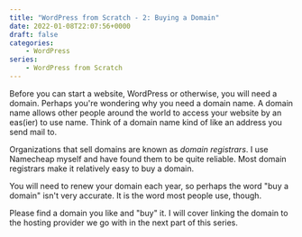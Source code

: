 ```yaml
---
title: "WordPress from Scratch - 2: Buying a Domain"
date: 2022-01-08T22:07:56+0000
draft: false
categories:
    - WordPress
series:
    - WordPress from Scratch
---
```


Before you can start a website, WordPress or otherwise, you will need a domain.  Perhaps you're wondering why you need a domain name.  A domain name allows other people around the world to access your website by an eas(ier) to use name.  Think of a domain name kind of like an address you send mail to.

Organizations that sell domains are known as _domain registrars_.  I use Namecheap myself and have found them to be quite reliable.  Most domain registrars make it relatively easy to buy a domain.

You will need to renew your domain each year, so perhaps the word "buy a domain" isn't very accurate.  It is the word most people use, though.  

Please find a domain you like and "buy" it.  I will cover linking the domain to the hosting provider we go with in the next part of this series.

